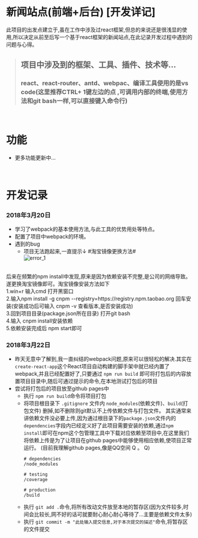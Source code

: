# 新闻站点(前端+后台) [开发详记]
 
此项目的出发点建立于,虽在工作中涉及过react框架,但总的来说还是很浅显的使用,所以决定从前至后写一个基于react框架的新闻站点,在此记录开发过程中遇到的问题与心得。<br/>
> ## 项目中涉及到的框架、工具、插件、技术等...
> ### react、react-router、antd、webpac、编译工具使用的是vs code(这里推荐CTRL+ 1键左边的点 ,可调用内部的终端,使用方法和git bash一样,可以直接键入命令行)
<br/>

# 功能
- 更多功能更新中...
<br/>

# 开发记录
### 2018年3月20日
- 学习了webpack的基本使用方法,与此工具的优势用处等特点。
- 配置了项目中webpack的环境。
- 遇到的bug
  - 项目无法跑起来,一直提示↓ #淘宝镜像更换方法#
<br/>![error_1](https://i.ooxx.ooo/2018/03/20/6f7b90bd2f277449d3dec43ba4521f45.png)
<br/>
  后来在频繁的npm install中发现,原来是因为依赖安装不完整,是公司的网络导致。遂更换淘宝镜像即可。淘宝镜像安装方法如下
<br/>
  1.win+r 输入cmd 打开黑窗口
<br/>
  2.输入npm install -g cnpm --registry=https://registry.npm.taobao.org 回车安装(安装成功后可输入 cnpm -v 查看版本,是否安装成功)
<br/>
  3.回到项目目录(package.json所在目录) 打开git bash
<br/>
  4.输入 cnpm install安装依赖
<br/>
  5.依赖安装完成后 npm start即可

### 2018年3月22日
- 昨天无意中了解到,我一直纠结的webpack问题,原来可以很轻松的解决.其实在`create-react-app`这个React项目自动构建的脚手架中就已经内置了webpack,并且已经配置好了,只要通过 `npm run build` 即可将打包后的内容放置项目目录中,随后可通过提示的命令,在本地测试打包后的项目
- 尝试将打包后的项目放至github pages中
  - 执行 `npm run build`命令将项目打包
  - 将项目根目录下 `.gitignore` 文件内 `node_modules`(依赖文件)、`build`(打包文件) 删掉,如不删除则git默认不上传依赖文件与打包文件。  其实通常来讲依赖文件没必要上传,因为通过根目录下的`package.json`文件内的`dependencies`字段内已经定义好了此项目需要安装的依赖,通过`npm install`即可在npm这个包管理工具中下载对应依赖至项目中,在这里我们将依赖上传是为了让项目在github pages中能够使用相应依赖,使项目正常运行。 (目前我理解github pages,像是QQ空间  Q 。 Q)
    ```
    # dependencies
    /node_modules

    # testing
    /coverage

    # production
    /build
    ```
  - 执行 `git add .`命令,将所有改动文件放至本地的暂存区(因为文件较多,时间会比较长,网不好的话可就要耐心耐心耐心等待了...主要是依赖文件太多)
  - 执行 `git commit -m "此处输入提交信息,对于本次提交的描述"`命令,将暂存区的文件提交

